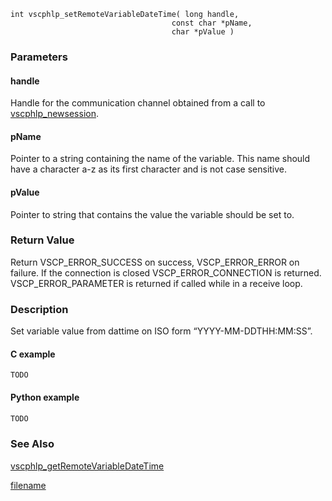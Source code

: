 

```clike
int vscphlp_setRemoteVariableDateTime( long handle, 
                                    const char *pName, 
                                    char *pValue ) 
```

### Parameters

#### handle
Handle for the communication channel obtained from a call to [vscphlp_newsession](vscphlp_newsession.md).

#### pName
Pointer to a string containing the name of the variable. This name should have a character a-z as its first character and is not case sensitive.

#### pValue
Pointer to string that contains the value the variable should be set to.

### Return Value
Return VSCP_ERROR_SUCCESS on success, VSCP_ERROR_ERROR on failure. If the connection is closed VSCP_ERROR_CONNECTION is returned. VSCP_ERROR_PARAMETER is returned if called while in a receive loop. 

### Description
Set variable value from dattime on ISO form “YYYY-MM-DDTHH:MM:SS”. 

#### C example

```clike
TODO
```

#### Python example

```python
TODO
```

### See Also
[vscphlp_getRemoteVariableDateTime](vscphlp_getremotevariabledatetime.md)



[filename](./bottom_copyright.md ':include')